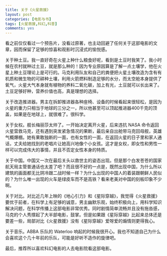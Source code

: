```yaml
---
title: 关于《火星救援》
layout: post
categories: [电影与书]
tags: [火星救援,科幻,科普]
comments: yes
---
```



看之前仅仅看过一个预告片，没看过原著，也主动回避了任何关于这部电影的文章，因而保留了足够的惊喜和观影时沉浸式的愉悦感。

关于种土豆。我一直好奇在火星上种什么粮食好呢，看到是土豆时我笑了。我小时候在农村就种过土豆，就是那么种的！因为专业原因算是了解一点土壤学，他在火星上种土豆理论上是可行的。马克利用队友和自己的粪便把火星土壤改造为含有有机质和微生物的可耕种土壤，利用火箭燃料制造足够的水分，而太空舱本身提供了氧气，火星大气本身就有植物的养料二氧化碳，加上有光，土豆就可以长出来了。土豆足够好种，营养价值也高，真是理想的选择。

关于改造推进器。男主在拆卸推进器各种座椅、设备的时候看起来很轻松，是因为火星的重力只相当于地球的三分之一，所以他甚至可以顶起推进器400千克的顶盖，如果是在地球上，就很难了。很科学。

关于女权。舰长梅丽莎太帅了。一开始决定离开火星，后来违抗 NASA 命令返回火星营救马克，还有遇到突发紧急情况的果断，最后亲自出舱带马克回母舰，英雄气概爆棚。她有果敢独断的一面，也有女性的一面，在返回火星的日子里和家人通话，丈夫给她找到的老唱片让她高兴地像个小女孩。这才是女权，即女性和男性一样可以完成伟大的事情，并且不否定女性本身的特质。

关于中国。中国又一次在最后关头以救世主的姿态出现。但是那个白发苍苍的国家航天局主管普通话也太差了吧？而且很不好的一点是，既然出现中国，为什么所以建筑的画面都无比阴冷跟二战时候一样？为什么出现的中国人的着装跟朝鲜人民似的？为什么唯一出现的火车是绿皮车而不是高铁？看来老美对中国的刻板印象不少啊。

关于对比。对比近几年上映的《地心引力》和《星际穿越》，我觉得《火星救援》要优于前者，在科学上有足够的诚意，男主幽默乐观，始终积极向上，用科学知识解决问题，在科学传播上这部电影非常优秀。同时剧情简单流畅并且没有拖沓感，马克的个人秀撑起了大半部电影，鼓掌。但是如果跟《星际穿越》比起来总体还是要差一些，局部对比《火星救援》没有《星际穿越》爱呀爱的煽情则更得我心。

关于音乐。ABBA 乐队的 Waterloo 响起的时候我很开心。我也不知道自己为什么会喜欢这个几十年前的乐队，可能是好听不造作的旋律吧。

最后，推荐所以喜欢科幻电影的人去电影院看这部电影。